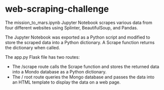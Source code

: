 # web-scraping-challenge

The mission_to_mars.ipynb Jupyter Notebook scrapes various data from four different websites using Splinter, BeautifulSoup, and Pandas.

The Jupyter Notebook was exported as a Python script and modified to store the scraped data into a Python dictionary.  A Scrape function returns the dictionary when called.

The app.py Flask file has two routes:

- The /scrape route calls the Scrape function and stores the returned data into a Mondo database as a Python dictionary.
- The / root route queries the Mongo database and passes the data into an HTML template to display the data on a web page.